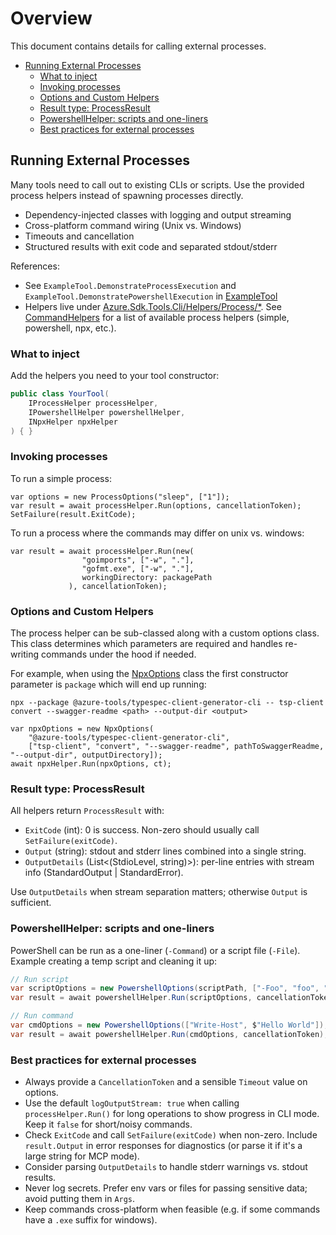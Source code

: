 # Overview

This document contains details for calling external processes.

* [Running External Processes](#running-external-processes)
  * [What to inject](#what-to-inject)
  * [Invoking processes](#invoking-processes)
  * [Options and Custom Helpers](#options-and-custom-helpers)
  * [Result type: ProcessResult](#result-type-processresult)
  * [PowershellHelper: scripts and one-liners](#powershellhelper-scripts-and-one-liners)
  * [Best practices for external processes](#best-practices-for-external-processes)

## Running External Processes

Many tools need to call out to existing CLIs or scripts. Use the provided process helpers instead of spawning processes directly.

- Dependency-injected classes with logging and output streaming
- Cross-platform command wiring (Unix vs. Windows)
- Timeouts and cancellation
- Structured results with exit code and separated stdout/stderr

References:
- See `ExampleTool.DemonstrateProcessExecution` and `ExampleTool.DemonstratePowershellExecution` in [ExampleTool](../Azure.Sdk.Tools.Cli/Tools/ExampleTool.cs)
- Helpers live under [Azure.Sdk.Tools.Cli/Helpers/Process/*](../Azure.Sdk.Tools.Cli/Helpers/Process). See [CommandHelpers](../Azure.Sdk.Tools.Cli/Helpers/Process/CommandHelpers.cs)
for a list of available process helpers (simple, powershell, npx, etc.).

### What to inject

Add the helpers you need to your tool constructor:

```csharp
public class YourTool(
    IProcessHelper processHelper,
    IPowershellHelper powershellHelper,
    INpxHelper npxHelper
) { }
```

### Invoking processes

To run a simple process:

```
var options = new ProcessOptions("sleep", ["1"]);
var result = await processHelper.Run(options, cancellationToken);
SetFailure(result.ExitCode);
```

To run a process where the commands may differ on unix vs. windows:

```
var result = await processHelper.Run(new(
                "goimports", ["-w", "."],
                "gofmt.exe", ["-w", "."],
                workingDirectory: packagePath
             ), cancellationToken);
```

### Options and Custom Helpers

The process helper can be sub-classed along with a custom options class.
This class determines which parameters are required and handles re-writing commands under the hood if needed.

For example, when using the [NpxOptions](../Azure.Sdk.Tools.Cli/Helpers/Process/Options/NpxOptions.cs) class
the first constructor parameter is `package` which will end up running:

```
npx --package @azure-tools/typespec-client-generator-cli -- tsp-client convert --swagger-readme <path> --output-dir <output>
```

```
var npxOptions = new NpxOptions(
    "@azure-tools/typespec-client-generator-cli",
    ["tsp-client", "convert", "--swagger-readme", pathToSwaggerReadme, "--output-dir", outputDirectory]);
await npxHelper.Run(npxOptions, ct);
```

### Result type: ProcessResult

All helpers return `ProcessResult` with:

- `ExitCode` (int): 0 is success. Non-zero should usually call `SetFailure(exitCode)`.
- `Output` (string): stdout and stderr lines combined into a single string.
- `OutputDetails` (List<(StdioLevel, string)>): per-line entries with stream info (StandardOutput | StandardError).

Use `OutputDetails` when stream separation matters; otherwise `Output` is sufficient.

### PowershellHelper: scripts and one-liners

PowerShell can be run as a one-liner (`-Command`) or a script file (`-File`). Example creating a temp script and cleaning it up:

```csharp
// Run script
var scriptOptions = new PowershellOptions(scriptPath, ["-Foo", "foo", "-Bar", "bar"]);
var result = await powershellHelper.Run(scriptOptions, cancellationToken);

// Run command
var cmdOptions = new PowershellOptions(["Write-Host", $"Hello World"]);
var result = await powershellHelper.Run(cmdOptions, cancellationToken);
```

### Best practices for external processes

- Always provide a `CancellationToken` and a sensible `Timeout` value on options.
- Use the default `logOutputStream: true` when calling `processHelper.Run()` for long operations to show progress in CLI mode. Keep it `false` for short/noisy commands.
- Check `ExitCode` and call `SetFailure(exitCode)` when non-zero. Include `result.Output` in error responses for diagnostics (or parse it if it's a large string for MCP mode).
- Consider parsing `OutputDetails` to handle stderr warnings vs. stdout results.
- Never log secrets. Prefer env vars or files for passing sensitive data; avoid putting them in `Args`.
- Keep commands cross-platform when feasible (e.g. if some commands have a `.exe` suffix for windows).
